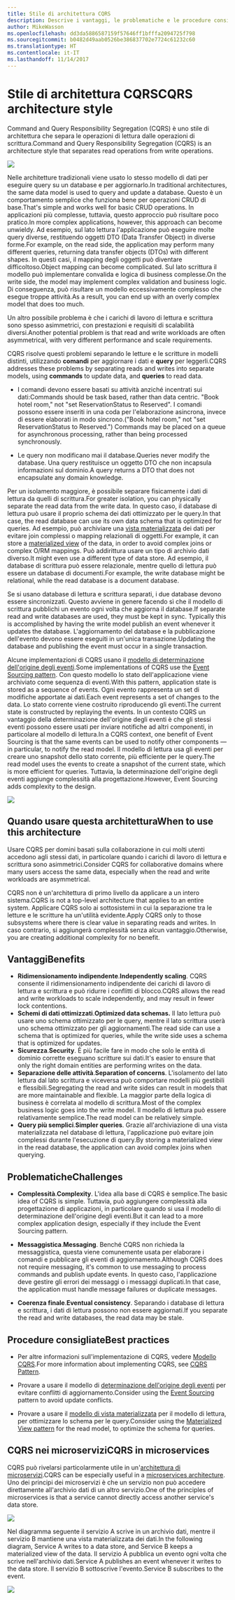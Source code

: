 ```yaml
---
title: Stile di architettura CQRS
description: Descrive i vantaggi, le problematiche e le procedure consigliate per le architetture CQRS
author: MikeWasson
ms.openlocfilehash: dd3da5886587159f57646ff1bfffa2094725f798
ms.sourcegitcommit: b0482d49aab0526be386837702e7724c61232c60
ms.translationtype: HT
ms.contentlocale: it-IT
ms.lasthandoff: 11/14/2017
---
```

# <a name="cqrs-architecture-style"></a><span data-ttu-id="46e17-103">Stile di architettura CQRS</span><span class="sxs-lookup"><span data-stu-id="46e17-103">CQRS architecture style</span></span>

<span data-ttu-id="46e17-104">Command and Query Responsibility Segregation (CQRS) è uno stile di architettura che separa le operazioni di lettura dalle operazioni di scrittura.</span><span class="sxs-lookup"><span data-stu-id="46e17-104">Command and Query Responsibility Segregation (CQRS) is an architecture style that separates read operations from write operations.</span></span> 

![](./images/cqrs-logical.svg)

<span data-ttu-id="46e17-105">Nelle architetture tradizionali viene usato lo stesso modello di dati per eseguire query su un database e per aggiornarlo.</span><span class="sxs-lookup"><span data-stu-id="46e17-105">In traditional architectures, the same data model is used to query and update a database.</span></span> <span data-ttu-id="46e17-106">Questo è un comportamento semplice che funziona bene per operazioni CRUD di base.</span><span class="sxs-lookup"><span data-stu-id="46e17-106">That's simple and works well for basic CRUD operations.</span></span> <span data-ttu-id="46e17-107">In applicazioni più complesse, tuttavia, questo approccio può risultare poco pratico.</span><span class="sxs-lookup"><span data-stu-id="46e17-107">In more complex applications, however, this approach can become unwieldy.</span></span> <span data-ttu-id="46e17-108">Ad esempio, sul lato lettura l'applicazione può eseguire molte query diverse, restituendo oggetti DTO (Data Transfer Object) in diverse forme.</span><span class="sxs-lookup"><span data-stu-id="46e17-108">For example, on the read side, the application may perform many different queries, returning data transfer objects (DTOs) with different shapes.</span></span> <span data-ttu-id="46e17-109">In questi casi, il mapping degli oggetti può diventare difficoltoso.</span><span class="sxs-lookup"><span data-stu-id="46e17-109">Object mapping can become complicated.</span></span> <span data-ttu-id="46e17-110">Sul lato scrittura il modello può implementare convalida e logica di business complesse.</span><span class="sxs-lookup"><span data-stu-id="46e17-110">On the write side, the model may implement complex validation and business logic.</span></span> <span data-ttu-id="46e17-111">Di conseguenza, può risultare un modello eccessivamente complesso che esegue troppe attività.</span><span class="sxs-lookup"><span data-stu-id="46e17-111">As a result, you can end up with an overly complex model that does too much.</span></span>

<span data-ttu-id="46e17-112">Un altro possibile problema è che i carichi di lavoro di lettura e scrittura sono spesso asimmetrici, con prestazioni e requisiti di scalabilità diversi.</span><span class="sxs-lookup"><span data-stu-id="46e17-112">Another potential problem is that read and write workloads are often asymmetrical, with very different performance and scale requirements.</span></span> 

<span data-ttu-id="46e17-113">CQRS risolve questi problemi separando le letture e le scritture in modelli distinti, utilizzando **comandi** per aggiornare i dati e **query** per leggerli.</span><span class="sxs-lookup"><span data-stu-id="46e17-113">CQRS addresses these problems by separating reads and writes into separate models, using **commands** to update data, and **queries** to read data.</span></span>

- <span data-ttu-id="46e17-114">I comandi devono essere basati su attività anziché incentrati sui dati:</span><span class="sxs-lookup"><span data-stu-id="46e17-114">Commands should be task based, rather than data centric.</span></span> <span data-ttu-id="46e17-115">"Book hotel room," not "set ReservationStatus to Reserved". I comandi possono essere inseriti in una coda per l'elaborazione asincrona, invece di essere elaborati in modo sincrono.</span><span class="sxs-lookup"><span data-stu-id="46e17-115">("Book hotel room," not "set ReservationStatus to Reserved.") Commands may be placed on a queue for asynchronous processing, rather than being processed synchronously.</span></span>

- <span data-ttu-id="46e17-116">Le query non modificano mai il database.</span><span class="sxs-lookup"><span data-stu-id="46e17-116">Queries never modify the database.</span></span> <span data-ttu-id="46e17-117">Una query restituisce un oggetto DTO che non incapsula informazioni sul dominio.</span><span class="sxs-lookup"><span data-stu-id="46e17-117">A query returns a DTO that does not encapsulate any domain knowledge.</span></span>

<span data-ttu-id="46e17-118">Per un isolamento maggiore, è possibile separare fisicamente i dati di lettura da quelli di scrittura.</span><span class="sxs-lookup"><span data-stu-id="46e17-118">For greater isolation, you can physically separate the read data from the write data.</span></span> <span data-ttu-id="46e17-119">In questo caso, il database di lettura può usare il proprio schema dei dati ottimizzato per le query.</span><span class="sxs-lookup"><span data-stu-id="46e17-119">In that case, the read database can use its own data schema that is optimized for queries.</span></span> <span data-ttu-id="46e17-120">Ad esempio, può archiviare una [vista materializzata][materialized-view] dei dati per evitare join complessi o mapping relazionali di oggetti.</span><span class="sxs-lookup"><span data-stu-id="46e17-120">For example, it can store a [materialized view][materialized-view] of the data, in order to avoid complex joins or complex O/RM mappings.</span></span> <span data-ttu-id="46e17-121">Può addirittura usare un tipo di archivio dati diverso.</span><span class="sxs-lookup"><span data-stu-id="46e17-121">It might even use a different type of data store.</span></span> <span data-ttu-id="46e17-122">Ad esempio, il database di scrittura può essere relazionale, mentre quello di lettura può essere un database di documenti.</span><span class="sxs-lookup"><span data-stu-id="46e17-122">For example, the write database might be relational, while the read database is a document database.</span></span>

<span data-ttu-id="46e17-123">Se si usano database di lettura e scrittura separati, i due database devono essere sincronizzati. Questo avviene in genere facendo sì che il modello di scrittura pubblichi un evento ogni volta che aggiorna il database.</span><span class="sxs-lookup"><span data-stu-id="46e17-123">If separate read and write databases are used, they must be kept in sync. Typically this is accomplished by  having the write model publish an event whenever it updates the database.</span></span> <span data-ttu-id="46e17-124">L'aggiornamento del database e la pubblicazione dell'evento devono essere eseguiti in un'unica transazione.</span><span class="sxs-lookup"><span data-stu-id="46e17-124">Updating the database and publishing the event must occur in a single transaction.</span></span> 

<span data-ttu-id="46e17-125">Alcune implementazioni di CQRS usano il [modello di determinazione dell'origine degli eventi][event-sourcing].</span><span class="sxs-lookup"><span data-stu-id="46e17-125">Some implementations of CQRS use the [Event Sourcing pattern][event-sourcing].</span></span> <span data-ttu-id="46e17-126">Con questo modello lo stato dell'applicazione viene archiviato come sequenza di eventi.</span><span class="sxs-lookup"><span data-stu-id="46e17-126">With this pattern, application state is stored as a sequence of events.</span></span> <span data-ttu-id="46e17-127">Ogni evento rappresenta un set di modifiche apportate ai dati.</span><span class="sxs-lookup"><span data-stu-id="46e17-127">Each event represents a set of changes to the data.</span></span> <span data-ttu-id="46e17-128">Lo stato corrente viene costruito riproducendo gli eventi.</span><span class="sxs-lookup"><span data-stu-id="46e17-128">The current state is constructed by replaying the events.</span></span> <span data-ttu-id="46e17-129">In un contesto CQRS un vantaggio della determinazione dell'origine degli eventi è che gli stessi eventi possono essere usati per inviare notifiche ad altri componenti, in particolare al modello di lettura.</span><span class="sxs-lookup"><span data-stu-id="46e17-129">In a CQRS context, one benefit of Event Sourcing is that the same events can be used to notify other components &mdash; in particular, to notify the read model.</span></span> <span data-ttu-id="46e17-130">Il modello di lettura usa gli eventi per creare uno snapshot dello stato corrente, più efficiente per le query.</span><span class="sxs-lookup"><span data-stu-id="46e17-130">The read model uses the events to create a snapshot of the current state, which is more efficient for queries.</span></span> <span data-ttu-id="46e17-131">Tuttavia, la determinazione dell'origine degli eventi aggiunge complessità alla progettazione.</span><span class="sxs-lookup"><span data-stu-id="46e17-131">However, Event Sourcing adds complexity to the design.</span></span>

![](./images/cqrs-events.svg)

## <a name="when-to-use-this-architecture"></a><span data-ttu-id="46e17-132">Quando usare questa architettura</span><span class="sxs-lookup"><span data-stu-id="46e17-132">When to use this architecture</span></span>

<span data-ttu-id="46e17-133">Usare CQRS per domini basati sulla collaborazione in cui molti utenti accedono agli stessi dati, in particolare quando i carichi di lavoro di lettura e scrittura sono asimmetrici.</span><span class="sxs-lookup"><span data-stu-id="46e17-133">Consider CQRS for collaborative domains where many users access the same data, especially when the read and write workloads are asymmetrical.</span></span>

<span data-ttu-id="46e17-134">CQRS non è un'architettura di primo livello da applicare a un intero sistema.</span><span class="sxs-lookup"><span data-stu-id="46e17-134">CQRS is not a top-level architecture that applies to an entire system.</span></span> <span data-ttu-id="46e17-135">Applicare CQRS solo ai sottosistemi in cui la separazione tra le letture e le scritture ha un'utilità evidente.</span><span class="sxs-lookup"><span data-stu-id="46e17-135">Apply CQRS only to those subsystems where there is clear value in separating reads and writes.</span></span> <span data-ttu-id="46e17-136">In caso contrario, si aggiungerà complessità senza alcun vantaggio.</span><span class="sxs-lookup"><span data-stu-id="46e17-136">Otherwise, you are creating additional complexity for no benefit.</span></span>

## <a name="benefits"></a><span data-ttu-id="46e17-137">Vantaggi</span><span class="sxs-lookup"><span data-stu-id="46e17-137">Benefits</span></span>

- <span data-ttu-id="46e17-138">**Ridimensionamento indipendente**.</span><span class="sxs-lookup"><span data-stu-id="46e17-138">**Independently scaling**.</span></span> <span data-ttu-id="46e17-139">CQRS consente il ridimensionamento indipendente dei carichi di lavoro di lettura e scrittura e può ridurre i conflitti di blocco.</span><span class="sxs-lookup"><span data-stu-id="46e17-139">CQRS allows the read and write workloads to scale independently, and may result in fewer lock contentions.</span></span>
- <span data-ttu-id="46e17-140">**Schemi di dati ottimizzati**.</span><span class="sxs-lookup"><span data-stu-id="46e17-140">**Optimized data schemas.**</span></span>  <span data-ttu-id="46e17-141">Il lato lettura può usare uno schema ottimizzato per le query, mentre il lato scrittura userà uno schema ottimizzato per gli aggiornamenti.</span><span class="sxs-lookup"><span data-stu-id="46e17-141">The read side can use a schema that is optimized for queries, while the write side uses a schema that is optimized for updates.</span></span>  
- <span data-ttu-id="46e17-142">**Sicurezza**.</span><span class="sxs-lookup"><span data-stu-id="46e17-142">**Security**.</span></span> <span data-ttu-id="46e17-143">È più facile fare in modo che solo le entità di dominio corrette eseguano scritture sui dati.</span><span class="sxs-lookup"><span data-stu-id="46e17-143">It's easier to ensure that only the right domain entities are performing writes on the data.</span></span>
- <span data-ttu-id="46e17-144">**Separazione delle attività**.</span><span class="sxs-lookup"><span data-stu-id="46e17-144">**Separation of concerns**.</span></span> <span data-ttu-id="46e17-145">L'isolamento del lato lettura dal lato scrittura e viceversa può comportare modelli più gestibili e flessibili.</span><span class="sxs-lookup"><span data-stu-id="46e17-145">Segregating the read and write sides can result in models that are more maintainable and flexible.</span></span> <span data-ttu-id="46e17-146">La maggior parte della logica di business è correlata al modello di scrittura.</span><span class="sxs-lookup"><span data-stu-id="46e17-146">Most of the complex business logic goes into the write model.</span></span> <span data-ttu-id="46e17-147">Il modello di lettura può essere relativamente semplice.</span><span class="sxs-lookup"><span data-stu-id="46e17-147">The read model can be relatively simple.</span></span>
- <span data-ttu-id="46e17-148">**Query più semplici**.</span><span class="sxs-lookup"><span data-stu-id="46e17-148">**Simpler queries**.</span></span> <span data-ttu-id="46e17-149">Grazie all'archiviazione di una vista materializzata nel database di lettura, l'applicazione può evitare join complessi durante l'esecuzione di query.</span><span class="sxs-lookup"><span data-stu-id="46e17-149">By storing a materialized view in the read database, the application can avoid complex joins when querying.</span></span>

## <a name="challenges"></a><span data-ttu-id="46e17-150">Problematiche</span><span class="sxs-lookup"><span data-stu-id="46e17-150">Challenges</span></span>

- <span data-ttu-id="46e17-151">**Complessità**.</span><span class="sxs-lookup"><span data-stu-id="46e17-151">**Complexity**.</span></span> <span data-ttu-id="46e17-152">L'idea alla base di CQRS è semplice.</span><span class="sxs-lookup"><span data-stu-id="46e17-152">The basic idea of CQRS is simple.</span></span> <span data-ttu-id="46e17-153">Tuttavia, può aggiungere complessità alla progettazione di applicazioni, in particolare quando si usa il modello di determinazione dell'origine degli eventi.</span><span class="sxs-lookup"><span data-stu-id="46e17-153">But it can lead to a more complex application design, especially if they include the Event Sourcing pattern.</span></span>

- <span data-ttu-id="46e17-154">**Messaggistica**.</span><span class="sxs-lookup"><span data-stu-id="46e17-154">**Messaging**.</span></span> <span data-ttu-id="46e17-155">Benché CQRS non richieda la messaggistica, questa viene comunemente usata per elaborare i comandi e pubblicare gli eventi di aggiornamento.</span><span class="sxs-lookup"><span data-stu-id="46e17-155">Although CQRS does not require messaging, it's common to use messaging to process commands and publish update events.</span></span> <span data-ttu-id="46e17-156">In questo caso, l'applicazione deve gestire gli errori dei messaggi o i messaggi duplicati.</span><span class="sxs-lookup"><span data-stu-id="46e17-156">In that case, the application must handle message failures or duplicate messages.</span></span> 

- <span data-ttu-id="46e17-157">**Coerenza finale**.</span><span class="sxs-lookup"><span data-stu-id="46e17-157">**Eventual consistency**.</span></span> <span data-ttu-id="46e17-158">Separando i database di lettura e scrittura, i dati di lettura possono non essere aggiornati.</span><span class="sxs-lookup"><span data-stu-id="46e17-158">If you separate the read and write databases, the read data may be stale.</span></span> 

## <a name="best-practices"></a><span data-ttu-id="46e17-159">Procedure consigliate</span><span class="sxs-lookup"><span data-stu-id="46e17-159">Best practices</span></span>

- <span data-ttu-id="46e17-160">Per altre informazioni sull'implementazione di CQRS, vedere [Modello CQRS][cqrs-pattern].</span><span class="sxs-lookup"><span data-stu-id="46e17-160">For more information about implementing CQRS, see [CQRS Pattern][cqrs-pattern].</span></span>

- <span data-ttu-id="46e17-161">Provare a usare il modello di [determinazione dell'origine degli eventi][event-sourcing] per evitare conflitti di aggiornamento.</span><span class="sxs-lookup"><span data-stu-id="46e17-161">Consider using the [Event Sourcing][event-sourcing] pattern to avoid update conflicts.</span></span>

- <span data-ttu-id="46e17-162">Provare a usare il [modello di vista materializzata][materialized-view] per il modello di lettura, per ottimizzare lo schema per le query.</span><span class="sxs-lookup"><span data-stu-id="46e17-162">Consider using the [Materialized View pattern][materialized-view] for the read model, to optimize the schema for queries.</span></span>

## <a name="cqrs-in-microservices"></a><span data-ttu-id="46e17-163">CQRS nei microservizi</span><span class="sxs-lookup"><span data-stu-id="46e17-163">CQRS in microservices</span></span>

<span data-ttu-id="46e17-164">CQRS può rivelarsi particolarmente utile in un'[architettura di microservizi][microservices].</span><span class="sxs-lookup"><span data-stu-id="46e17-164">CQRS can be especially useful in a [microservices architecture][microservices].</span></span> <span data-ttu-id="46e17-165">Uno dei principi dei microservizi è che un servizio non può accedere direttamente all'archivio dati di un altro servizio.</span><span class="sxs-lookup"><span data-stu-id="46e17-165">One of the principles of microservices is that a service cannot directly access another service's data store.</span></span>

![](./images/cqrs-microservices-wrong.png)

<span data-ttu-id="46e17-166">Nel diagramma seguente il servizio A scrive in un archivio dati, mentre il servizio B mantiene una vista materializzata dei dati.</span><span class="sxs-lookup"><span data-stu-id="46e17-166">In the following diagram, Service A writes to a data store, and Service B keeps a materialized view of the data.</span></span> <span data-ttu-id="46e17-167">Il servizio A pubblica un evento ogni volta che scrive nell'archivio dati.</span><span class="sxs-lookup"><span data-stu-id="46e17-167">Service A publishes an event whenever it writes to the data store.</span></span> <span data-ttu-id="46e17-168">Il servizio B sottoscrive l'evento.</span><span class="sxs-lookup"><span data-stu-id="46e17-168">Service B subscribes to the event.</span></span>

![](./images/cqrs-microservices-right.png)


<!-- links -->

[cqrs-pattern]: ../../patterns/cqrs.md
[event-sourcing]: ../../patterns/event-sourcing.md
[materialized-view]: ../../patterns/materialized-view.md
[microservices]: ./microservices.md
